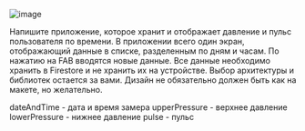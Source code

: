 ![image](https://github.com/Chester095/Lesson6/assets/50018523/f32c1b38-fa80-4857-b1ea-bc8481a8818e)




Напишите приложение, которое хранит и отображает давление и пульс пользователя по времени. В
приложении всего один экран, отображающий данные в списке, разделенным по дням и часам. По
нажатию на FAB вводятся новые данные. Все данные необходимо хранить в Firestore и не хранить их
на устройстве.
Выбор архитектуры и библиотек остается за вами. Дизайн не обязательно должен быть как на макете,
но желательно.

dateAndTime - дата и время замера
upperPressure - верхнее давление
lowerPressure - нижнее давление
pulse - пульс
